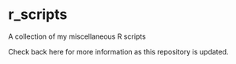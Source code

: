 # r_scripts
A collection of my miscellaneous R scripts

Check back here for more information as this repository is updated.

